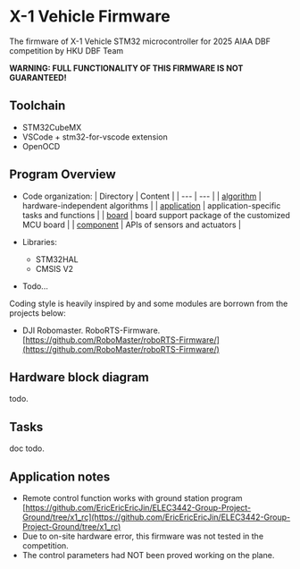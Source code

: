 # X-1 Vehicle Firmware

The firmware of X-1 Vehicle STM32 microcontroller for 2025 AIAA DBF competition by HKU DBF Team

__WARNING: FULL FUNCTIONALITY OF THIS FIRMWARE IS NOT GUARANTEED!__

## Toolchain
- STM32CubeMX
- VSCode + stm32-for-vscode extension
- OpenOCD

## Program Overview
- Code organization:
    | Directory | Content |
    | --- | --- |
    | [algorithm](algorithm/) | hardware-independent algorithms |
    | [application](application/) | application-specific tasks and functions |
    | [board](board/) | board support package of the customized MCU board |
    | [component](component/) | APIs of sensors and actuators |

- Libraries:
    - STM32HAL
    - CMSIS V2

- Todo...

Coding style is heavily inspired by and some modules are borrown from the projects below:  
- DJI Robomaster. RoboRTS-Firmware. [https://github.com/RoboMaster/roboRTS-Firmware/](https://github.com/RoboMaster/roboRTS-Firmware/)

## Hardware block diagram
todo.

## Tasks
doc todo.

## Application notes
- Remote control function works with ground station program
[https://github.com/EricEricEricJin/ELEC3442-Group-Project-Ground/tree/x1_rc](https://github.com/EricEricEricJin/ELEC3442-Group-Project-Ground/tree/x1_rc)
- Due to on-site hardware error, this firmware was not tested in the competition.
- The control parameters had NOT been proved working on the plane.